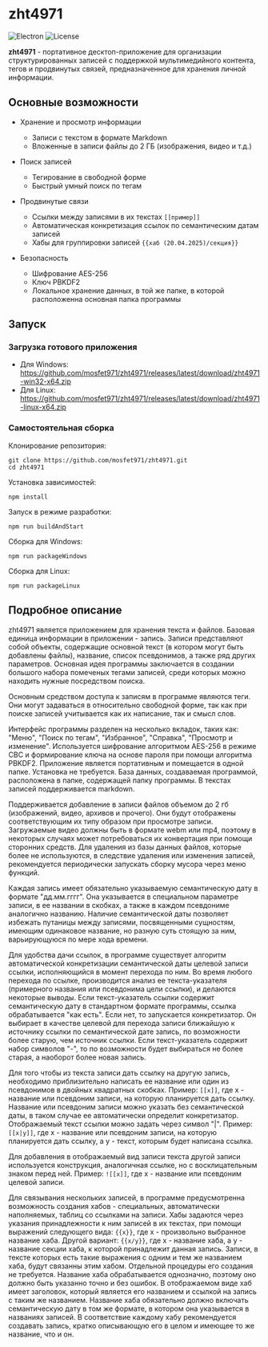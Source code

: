 # zht4971

![Electron](https://img.shields.io/badge/Electron-28.0.0-blue) 
![License](https://img.shields.io/badge/License-MIT-green)

**zht4971** - портативное десктоп-приложение для организации структурированных записей с поддержкой мультимедийного контента, тегов и продвинутых связей, предназначенное для хранения личной информации.

## Основные возможности

- Хранение и просмотр информации
  - Записи с текстом в формате Markdown
  - Вложенные в записи файлы до 2 ГБ (изображения, видео и т.д.)

- Поиск записей
  - Тегирование в свободной форме
  - Быстрый умный поиск по тегам

- Продвинутые связи
  - Ссылки между записями в их текстах `[[пример]]`
  - Автоматическая конкретизация ссылок по семантическим датам записей
  - Хабы для группировки записей `{{хаб (20.04.2025)/секция}}`

- Безопасность
  - Шифрование AES-256
  - Ключ PBKDF2
  - Локальное хранение данных, в той же папке, в которой расположенна основная папка программы

## Запуск

### Загрузка готового приложения

- Для Windows: https://github.com/mosfet971/zht4971/releases/latest/download/zht4971-win32-x64.zip
- Для Linux: https://github.com/mosfet971/zht4971/releases/latest/download/zht4971-linux-x64.zip

### Самостоятельная сборка

Клонирование репозитория: 

```
git clone https://github.com/mosfet971/zht4971.git
cd zht4971
```

Установка зависимостей: 

```
npm install
```

Запуск в режиме разработки: 

```
npm run buildAndStart
```

Сборка для Windows: 

```
npm run packageWindows
```

Сборка для Linux: 

```
npm run packageLinux
```

## Подробное описание

zht4971 является приложением для хранения текста и файлов. Базовая единица информации в приложении - запись. Записи представляют собой объекты, содержащие основной текст (в котором могут быть добавлены файлы), название, список псевдонимов, а также ряд других параметров. Основная идея программы заключается в создании большого набора помеченых тегами записей, среди которых можно находить нужные посредством поиска.

Основным средством доступа к записям в программе являются теги. Они могут задаваться в относительно свободной форме, так как при поиске записей учитывается как их написание, так и смысл слов.

Интерфейс программы разделен на несколько вкладок, таких как: "Меню", "Поиск по тегам", "Избранное", "Справка", "Просмотр и изменение". Используется шифрование алгоритмом AES-256 в режиме CBC и формирование ключа на основе пароля при помощи алгоритма PBKDF2. Приложение является портативным и помещается в одной папке. Установка не требуется. База данных, создаваемая программой, расположена в папке, содержащей папку программы. В текстах записей поддерживается markdown.

Поддерживается добавление в записи файлов объемом до 2 гб (изображений, видео, архивов и прочего). Они будут отображены соответствующим их типу образом при просмотре записи. Загружаемые видео должны быть в формате webm или mp4, поэтому в некоторых случаях может потребоваться их конвертация при помощи сторонних средств. Для удаления из базы данных файлов, которые более не используются, в следствие удаления или изменения записей, рекомендуется периодически запускать сборку мусора через меню функций.

Каждая запись имеет обязательно указываемую семантическую дату в формате "дд.мм.гггг". Она указывается в специальном параметре записи, в ее названии в скобках, а также в каждом псевдониме аналогично названию. Наличие семантической даты позволяет избежать путаницы между записями, посвященными сущностям, имеющим одинаковое название, но разную суть стоящую за ним, варьирующуюся по мере хода времени.

Для удобства дачи ссылок, в программе существует алгоритм автоматической конкретизации семантической даты целевой записи ссылки, исполняющийся в момент перехода по ним. Во время любого перехода по ссылке, производится анализ ее текста-указателя (примерного названия или псевдонима цели ссылки), и делаются некоторые выводы. Если текст-указатель ссылки содержит семантическую дату в стандартном формате программы, ссылка обрабатывается "как есть". Если нет, то запускается конкретизатор. Он выбирает в качестве целевой для перехода записи ближайшую к источнику ссылки по семантической дате запись, по возможности более старую, чем источник ссылки. Если текст-указатель содержит набор символов "-", то по возможности будет выбираться не более старая, а наоборот более новая запись.

Для того чтобы из текста записи дать ссылку на другую запись, необходимо приблизительно написать ее название или один из псевдонимов в двойных квадратных скобках. Пример: `[[x]]`, где x - название или псевдоним записи, на которую планируется дать ссылку. Название или псевдоним записи можно указать без семантической даты, в таком случае ее автоматически определит конкретизатор. Отображаемый текст ссылки можно задать через символ "|". Пример: `[[x|y]]`, где x - название или псевдоним записи, на которую планируется дать ссылку, а y - текст, которым будет написана ссылка. 

Для добавления в отображаемый вид записи текста другой записи используется конструкция, аналогичная ссылке, но с восклицательным знаком перед ней. Пример: `![[x]]`, где x - название или псевдоним целевой записи.


Для связывания нескольких записей, в программе предусмотренна возможность создания хабов - специальных, автоматически наполняемых, таблиц со ссылками на записи.
Хабы задаются через указания принадлежности к ним записей в их текстах, при помощи выражений
следующего вида: `{{x}}`, где x - произвольно выбранное название хаба. Другой вариант: `{{x/y}}`, где x - название хаба, а y - название секции хаба, к которой принадлежит данная
запись. Записи, в тексте которых есть такие выражения с одним и тем же названием хаба, будут связанны этим хабом. Отдельной процедуры его создания не требуется. Название хаба
обрабатывается однозначно, поэтому оно должно быть указанно точно и без ошибок.
В отображаемом виде хаб имеет заголовок, который является его названием и ссылкой на запись с таким же названием. Название хаба обязательно должно включать семантическую дату
в том же формате, в котором она указывается в названиях записей. В соответствие каждому хабу рекомендуется создавать запись, кратко описывающую его в целом и имеющее
то же название, что и он.
